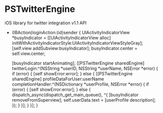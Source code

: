 PSTwitterEngine
===============

iOS library for twitter integration v1.1 API

- (IBAction)loginAction:(id)sender {
    UIActivityIndicatorView *busyIndicator = [[UIActivityIndicatorView alloc] initWithActivityIndicatorStyle:UIActivityIndicatorViewStyleGray];
    [self.view addSubview:busyIndicator];
    busyIndicator.center = self.view.center;
    
    [busyIndicator startAnimating];
    [[PSTwitterEngine sharedEngine] twitterLogin:^(NSString *userID, NSString *userName, NSError *error) {
        if (error) {
            [self showError:error];
        } else {
            [[PSTwitterEngine sharedEngine] profileDataForUser:userName completionHandler:^(NSDictionary *userProfile, NSError *error) {
                if (error) {
                    [self showError:error];
                } else {
                    dispatch_async(dispatch_get_main_queue(), ^{
                        [busyIndicator removeFromSuperview];
                        self.userData.text = [userProfile description];
                    });
                }
            }];
        }
    }];
}
